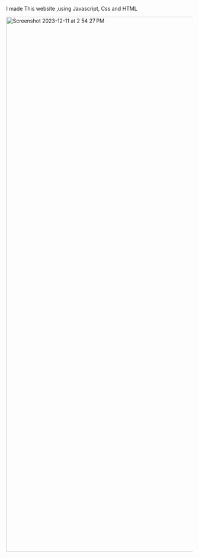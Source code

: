 I made This website ,using Javascript, Css and HTML


<img width="1440" alt="Screenshot 2023-12-11 at 2 54 27 PM" src="https://github.com/AkhmadKholmurodov/StarBucks-Coffee/assets/87185085/4acc07a9-ef64-4d4e-b5d6-72efa7c19e26">
 
